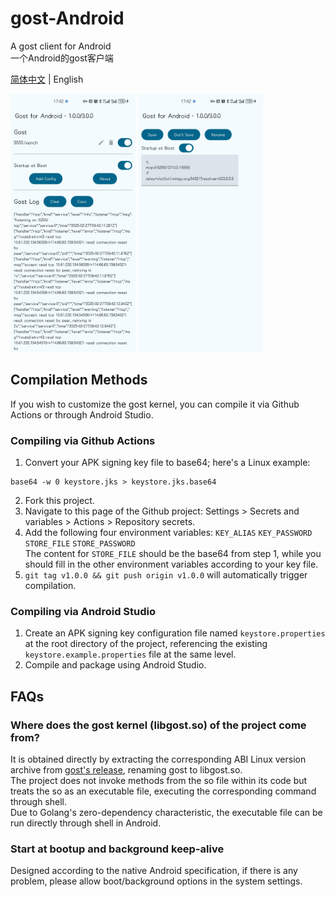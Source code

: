 # gost-Android
A gost client for Android  
一个Android的gost客户端

[简体中文](README.md) | English

<div style="display:inline-block">
<img src="./image/image1_en.jpg" alt="image1_en.jpg" width="200">
<img src="./image/image2_en.jpg" alt="image2_en.jpg" width="200">
</div>

## Compilation Methods

If you wish to customize the gost kernel, you can compile it via Github Actions or through Android Studio.

### Compiling via Github Actions

1. Convert your APK signing key file to base64; here's a Linux example:
```shell
base64 -w 0 keystore.jks > keystore.jks.base64
```
2. Fork this project.
3. Navigate to this page of the Github project: Settings > Secrets and variables > Actions > Repository secrets.
4. Add the following four environment variables:
```KEY_ALIAS``` ```KEY_PASSWORD``` ```STORE_FILE``` ```STORE_PASSWORD```  
The content for ```STORE_FILE``` should be the base64 from step 1, while you should fill in the other environment variables according to your key file.
5. `git tag v1.0.0 && git push origin v1.0.0` will automatically trigger compilation.

### Compiling via Android Studio

1. Create an APK signing key configuration file named ```keystore.properties``` at the root directory of the project, referencing the existing ```keystore.example.properties``` file at the same level.
2. Compile and package using Android Studio.

## FAQs
### Where does the gost kernel (libgost.so) of the project come from?
It is obtained directly by extracting the corresponding ABI Linux version archive from [gost's release](https://github.com/go-gost/gost/releases), renaming gost to libgost.so.  
The project does not invoke methods from the so file within its code but treats the so as an executable file, executing the corresponding command through shell.  
Due to Golang's zero-dependency characteristic, the executable file can be run directly through shell in Android.

### Start at bootup and background keep-alive
Designed according to the native Android specification, if there is any problem, please allow boot/background options in the system settings.